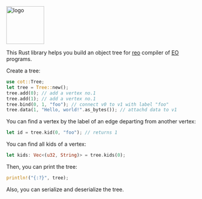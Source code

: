 <img alt="logo" src="https://www.objectionary.com/cactus.svg" height="100px" />

This Rust library helps you build an object tree for
[reo](https://github.com/objectionary/reo) compiler of
[EO](https://www.eolang.org) programs.

Create a tree:

```rust
use cot::Tree;
let tree = Tree::new();
tree.add(0); // add a vertex no.1
tree.add(1); // add a vertex no.1
tree.bind(0, 1, "foo"); // connect v0 to v1 with label "foo"
tree.data(1, "Hello, world!".as_bytes()); // attachd data to v1
```

You can find a vertex by the label of an edge departing from another vertex:

```rust
let id = tree.kid(0, "foo"); // returns 1
```

You can find all kids of a vertex:

```rust
let kids: Vec<(u32, String)> = tree.kids(0);
```

Then, you can print the tree:

```rust
println!("{:?}", tree);
```

Also, you can serialize and deserialize the tree.
